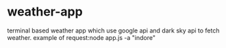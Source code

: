 # weather-app 
terminal  based weather app which use google api and dark sky api to fetch weather.
example of request:node app.js -a "indore"

